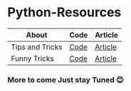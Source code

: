 # Python-Resources

| About  | Code | Article |
| ------------- | ------------- | ----------- |
| Tips and Tricks  | [Code](https://github.com/pawangeek/Python-Resources/blob/master/Cool-stuff/Tips%7CTricks.md) | [Article](https://towardsdatascience.com/do-you-have-these-python-speedup-skills-3fd9e7758765) |
| Funny Tricks | [Code](https://github.com/pawangeek/Python-Resources/blob/master/Cool-stuff/funny_eggs.md) | [Article](https://towardsdatascience.com/do-you-know-python-funny-eggs-decd12a0e06c) |
  
  ### More to come Just stay Tuned 😊
